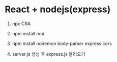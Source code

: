 # React + nodejs(express)

1. npx CRA

2. npm install mui

3. npm install nodemon body-parser express cors

4. server.js 생성 후 express.js 불러오기